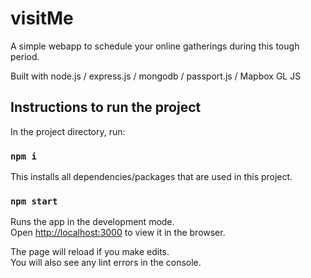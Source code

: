 # visitMe

A simple webapp to schedule your online gatherings during this tough period.

Built with node.js / express.js / mongodb / passport.js / Mapbox GL JS

## Instructions to run the project

In the project directory, run:

### `npm i`

This installs all dependencies/packages that are used in this project.

### `npm start`

Runs the app in the development mode.\
Open [http://localhost:3000](http://localhost:3000) to view it in the browser.

The page will reload if you make edits.\
You will also see any lint errors in the console.
